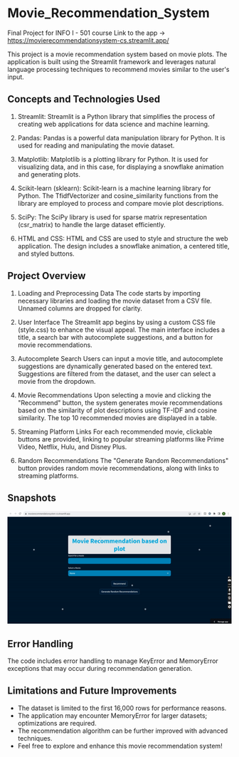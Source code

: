 # Movie_Recommendation_System
Final Project for INFO I - 501 course
Link to the app -> https://movierecommendationsystem-cs.streamlit.app/

This project is a movie recommendation system based on movie plots. The application is built using the Streamlit framework and leverages natural language processing techniques to recommend movies similar to the user's input.

## Concepts and Technologies Used
1. Streamlit: Streamlit is a Python library that simplifies the process of creating web applications for data science and machine learning.

2. Pandas: Pandas is a powerful data manipulation library for Python. It is used for reading and manipulating the movie dataset.

3. Matplotlib: Matplotlib is a plotting library for Python. It is used for visualizing data, and in this case, for displaying a snowflake animation and generating plots.

4. Scikit-learn (sklearn): Scikit-learn is a machine learning library for Python. The TfidfVectorizer and cosine_similarity functions from the library are employed to process and compare movie plot descriptions.

5. SciPy: The SciPy library is used for sparse matrix representation (csr_matrix) to handle the large dataset efficiently.

6. HTML and CSS: HTML and CSS are used to style and structure the web application. The design includes a snowflake animation, a centered title, and styled buttons.

## Project Overview
1. Loading and Preprocessing Data
The code starts by importing necessary libraries and loading the movie dataset from a CSV file. Unnamed columns are dropped for clarity.

2. User Interface
The Streamlit app begins by using a custom CSS file (style.css) to enhance the visual appeal. The main interface includes a title, a search bar with autocomplete suggestions, and a button for movie recommendations.

3. Autocomplete Search
Users can input a movie title, and autocomplete suggestions are dynamically generated based on the entered text. Suggestions are filtered from the dataset, and the user can select a movie from the dropdown.

4. Movie Recommendations
Upon selecting a movie and clicking the "Recommend" button, the system generates movie recommendations based on the similarity of plot descriptions using TF-IDF and cosine similarity. The top 10 recommended movies are displayed in a table.

5. Streaming Platform Links
For each recommended movie, clickable buttons are provided, linking to popular streaming platforms like Prime Video, Netflix, Hulu, and Disney Plus.

6. Random Recommendations
The "Generate Random Recommendations" button provides random movie recommendations, along with links to streaming platforms.

## Snapshots

![](https://github.com/BhushanShelke3739/Movie_Recommendation_System/blob/master/down.gif)

## Error Handling
The code includes error handling to manage KeyError and MemoryError exceptions that may occur during recommendation generation.

## Limitations and Future Improvements
- The dataset is limited to the first 16,000 rows for performance reasons.
- The application may encounter MemoryError for larger datasets; optimizations are required.
- The recommendation algorithm can be further improved with advanced techniques.
- Feel free to explore and enhance this movie recommendation system!
